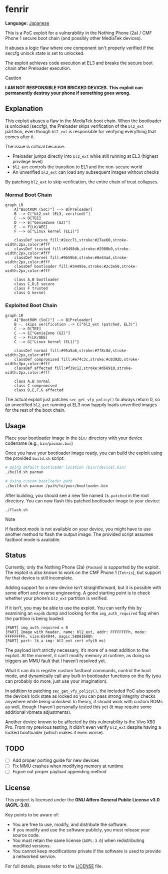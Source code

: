 # fenrir

**Language:** [Japanese](README_ja-JP.md)

This is a PoC exploit for a vulnerability in the Nothing Phone (2a) / CMF Phone 1 secure boot chain (and possibly other MediaTek devices).

It abuses a logic flaw where one component isn't properly verified if the seccfg unlock state is set to unlocked.

The exploit achieves code execution at EL3 and breaks the secure boot chain after Preloader execution.

>[!CAUTION]
> **I AM NOT RESPONSIBLE FOR BRICKED DEVICES. This exploit can permanently destroy your phone if something goes wrong.**

## Explanation
This exploit abuses a flaw in the MediaTek boot chain. When the bootloader is unlocked (seccfg), the Preloader skips verification of the `bl2_ext` partition, even though `bl2_ext` is responsible for verifying everything that comes after it.

The issue is critical because:
- Preloader jumps directly into `bl2_ext` while still running at EL3 (highest privilege level)
- `bl2_ext` controls the transition to EL1 and the non-secure world
- An unverified `bl2_ext` can load any subsequent images without checks

By patching `bl2_ext` to skip verification, the entire chain of trust collapses.

### Normal Boot Chain
```mermaid
graph LR
    A["BootROM (SoC)"] --> B[Preloader]
    B --> C["bl2_ext (EL3, verified)"]
    C --> D[TEE]
    D --> E["GenieZone (GZ)"]
    E --> F[LK/AEE]
    F --> G["Linux kernel (EL1)"]
    
    classDef secure fill:#2ecc71,stroke:#27ae60,stroke-width:2px,color:#fff
    classDef trusted fill:#3498db,stroke:#2980b9,stroke-width:2px,color:#fff
    classDef kernel fill:#9b59b6,stroke:#8e44ad,stroke-width:2px,color:#fff
    classDef bootloader fill:#34495e,stroke:#2c3e50,stroke-width:2px,color:#fff
    
    class A,B bootloader
    class C,D,E secure
    class F trusted
    class G kernel
```

### Exploited Boot Chain
```mermaid
graph LR
    A["BootROM (SoC)"] --> B[Preloader]
    B -. skips verification .-> C["bl2_ext (patched, EL3)"]
    C --> D[TEE]
    C --> E["GenieZone (GZ)"]
    C --> F[LK/AEE]
    C --> G["Linux kernel (EL1)"]
    
    classDef normal fill:#95a5a6,stroke:#7f8c8d,stroke-width:2px,color:#fff
    classDef compromised fill:#e74c3c,stroke:#c0392b,stroke-width:3px,color:#fff
    classDef affected fill:#f39c12,stroke:#d68910,stroke-width:2px,color:#fff
    
    class A,B normal
    class C compromised
    class D,E,F,G affected
```

The actual exploit just patches `sec_get_vfy_policy()` to always return 0, so an unverified `bl2_ext` running at EL3 now happily loads unverified images for the rest of the boot chain.

## Usage
Place your bootloader image in the `bin/` directory with your device codename (e.g., `bin/pacman.bin`)

Once you have your bootloader image ready, you can build the exploit using the provided `build.sh` script:
```bash
# Using default bootloader location (bin/[device].bin)
./build.sh pacman

# Using custom bootloader path
./build.sh pacman /path/to/your/bootloader.bin
```

After building, you should see a new file named `lk.patched` in the root directory. You can now flash this patched bootloader image to your device:
```
./flash.sh
```

> [!NOTE]
> If fastboot mode is not available on your device, you might have to use another method to flash the output image. The provided script assumes fastboot mode is available.

## Status
Currently, only the Nothing Phone (2a) (`Pacman`) is supported by the exploit. The exploit is also known to work on the CMF Phone 1 (`Tetris`), but support for that device is still incomplete.

Adding support for a new device isn’t straightforward, but it is possible with some effort and reverse engineering. A good starting point is to check whether your phone’s `bl2_ext` partition is verified.

If it isn’t, you may be able to use the exploit. You can verify this by examining an `expdb` dump and looking for the `img_auth_required` flag when the partition is being loaded:
```
[PART] img_auth_required = 0
[PART] Image with header, name: bl2_ext, addr: FFFFFFFFh, mode: FFFFFFFFh, size:654944, magic:58881688h
[PART] part: lk_a img: bl2_ext cert vfy(0 ms)
```

The payload isn’t strictly necessary, it’s more of a neat addition to the exploit. At the moment, it can’t modify memory at runtime, as doing so triggers an MMU fault that I haven’t resolved yet.

What it can do is register custom fastboot commands, control the boot mode, and dynamically call any built-in bootloader functions on the fly (you can probably do more, just use your imagination).

In addition to patching `sec_get_vfy_policy()`, the included PoC also spoofs the device’s lock state as locked so you can pass strong integrity checks anywhere while being unlocked. In theory, it should work with custom ROMs as well, though I haven’t personally tested this yet (it may require some additional vbmeta adjustments).

Another device known to be affected by this vulnerability is the Vivo X80 Pro. From my previous testing, it didn’t even verify `bl2_ext` despite having a locked bootloader (which makes it even worse).

## TODO
- [ ] Add proper porting guide for new devices
- [ ] Fix MMU crashes when modifying memory at runtime
- [ ] Figure out proper payload appending method

## License

This project is licensed under the **GNU Affero General Public License v3.0 (AGPL-3.0)**.

Key points to be aware of:

* You are free to use, modify, and distribute the software.
* If you modify and use the software publicly, you must release your source code.
* You must retain the same license (`AGPL-3.0`) when redistributing modified versions.
* You cannot keep modifications private if the software is used to provide a networked service.

For full details, please refer to the [LICENSE](https://github.com/R0rt1z2/fenrir/tree/master/LICENSE) file.
